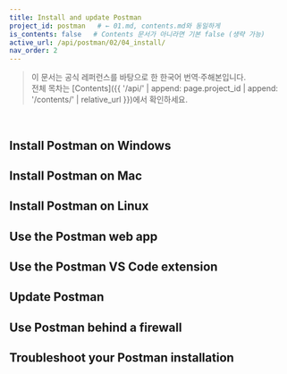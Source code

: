 ```yaml
---
title: Install and update Postman
project_id: postman   # ← 01.md, contents.md와 동일하게
is_contents: false   # Contents 문서가 아니라면 기본 false (생략 가능)
active_url: /api/postman/02/04_install/
nav_order: 2  
---
```


> 이 문서는 공식 레퍼런스를 바탕으로 한 한국어 번역·주해본입니다.  
> 전체 목차는 [Contents]({{ '/api/' | append: page.project_id | append: '/contents/' | relative_url }})에서 확인하세요.

<br>

## Install Postman on Windows
## Install Postman on Mac
## Install Postman on Linux
## Use the Postman web app
## Use the Postman VS Code extension
## Update Postman
## Use Postman behind a firewall
## Troubleshoot your Postman installation
